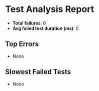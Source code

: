 # Test Analysis Report

- **Total failures**: 0
- **Avg failed test duration (ms)**: 0

## Top Errors
- None

## Slowest Failed Tests
- None

